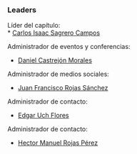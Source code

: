 ### Leaders
Líder del capítulo: <br>  * [Carlos Isaac Sagrero Campos](mailto:carlos.sagrero@owasp.org) 

Administrador de eventos y conferencias: 
* [Daniel Castrejón Morales](mailto:daniel.morales@owasp.org)

Administrador de medios sociales: 
* [Juan Francisco Rojas Sánchez](mailto:juan.rojas@owasp.org)

Administrador de contacto: 
* [Edgar Uch Flores](mailto:edgar.flores@owasp.org) 

Administrador de contacto: 
* [Hector Manuel Rojas Pérez](mailto:hector.rojas@owasp.org) 
